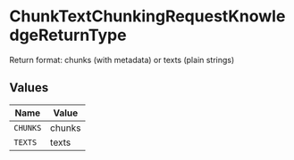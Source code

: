 # ChunkTextChunkingRequestKnowledgeReturnType

Return format: chunks (with metadata) or texts (plain strings)


## Values

| Name     | Value    |
| -------- | -------- |
| `CHUNKS` | chunks   |
| `TEXTS`  | texts    |